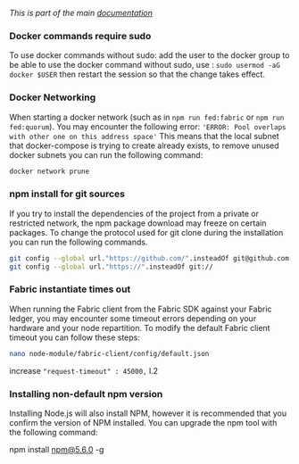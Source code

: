 _This is part of the main [documentation](../main/index.hmtl)_

### Docker commands require sudo

To use docker commands without sudo: add the user to the docker group to be able to use the docker command without sudo, use : `sudo usermod -aG docker $USER` then restart the session so that the change takes effect.

### Docker Networking

When starting a docker network (such as in ``npm run fed:fabric`` or ``npm run fed:quorum``). You may encounter the following error: 
``'ERROR: Pool overlaps with other one on this address space'``
This means that the local subnet that docker-compose is trying to create already exists, to remove unused docker subnets you can run the following command:
```bash
docker network prune
```

### npm install for git sources

If you try to install the dependencies of the project from a private or restricted network, the npm package download may freeze on certain packages. To change the protocol used for git clone during the installation you can run the following commands.

```bash
git config --global url."https://github.com/".insteadOf git@github.com:
git config --global url."https://".insteadOf git://
```

### Fabric instantiate times out

When running the Fabric client from the Fabric SDK against your Fabric ledger, you may encounter some timeout errors depending on your hardware and your node repartition. To modify the default Fabric client timeout you can follow these steps:

```bash
nano node-module/fabric-client/config/default.json
``` 
increase ``"request-timeout" : 45000,`` l.2

### Installing non-default npm version

Installing Node.js will also install NPM, however it is recommended that you confirm the version of NPM installed. You can upgrade the npm tool with the following command:

npm install npm@5.6.0 -g
